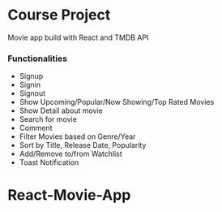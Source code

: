 # Course Project

Movie app build with React and TMDB API

### Functionalities
* Signup
* Signin
* Signout
* Show Upcoming/Popular/Now Showing/Top Rated Movies
* Show Detail about movie
* Search for movie
* Comment
* Filter Movies based on Genre/Year
* Sort by Title, Release Date, Popularity
* Add/Remove to/from Watchlist
* Toast Notification
# React-Movie-App
